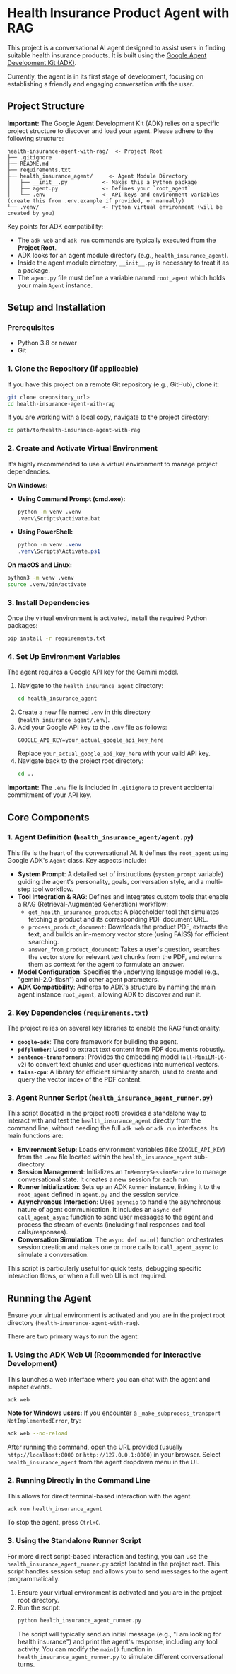 # Health Insurance Product Agent with RAG

This project is a conversational AI agent designed to assist users in finding suitable health insurance products. It is built using the [Google Agent Development Kit (ADK)](https://google.github.io/adk-docs/).

Currently, the agent is in its first stage of development, focusing on establishing a friendly and engaging conversation with the user.

## Project Structure

**Important:** The Google Agent Development Kit (ADK) relies on a specific project structure to discover and load your agent. Please adhere to the following structure:

```
health-insurance-agent-with-rag/  <- Project Root
├── .gitignore
├── README.md
├── requirements.txt
├── health_insurance_agent/     <- Agent Module Directory
│   ├── __init__.py           <- Makes this a Python package
│   ├── agent.py              <- Defines your `root_agent`
│   └── .env                  <- API keys and environment variables (create this from .env.example if provided, or manually)
└── .venv/                    <- Python virtual environment (will be created by you)
```

Key points for ADK compatibility:
*   The `adk web` and `adk run` commands are typically executed from the **Project Root**.
*   ADK looks for an agent module directory (e.g., `health_insurance_agent`).
*   Inside the agent module directory, `__init__.py` is necessary to treat it as a package.
*   The `agent.py` file must define a variable named `root_agent` which holds your main `Agent` instance.

## Setup and Installation

### Prerequisites

*   Python 3.8 or newer
*   Git

### 1. Clone the Repository (if applicable)

If you have this project on a remote Git repository (e.g., GitHub), clone it:

```bash
git clone <repository_url>
cd health-insurance-agent-with-rag
```

If you are working with a local copy, navigate to the project directory:

```bash
cd path/to/health-insurance-agent-with-rag
```

### 2. Create and Activate Virtual Environment

It's highly recommended to use a virtual environment to manage project dependencies.

**On Windows:**

*   **Using Command Prompt (cmd.exe):**
    ```bash
    python -m venv .venv
    .venv\Scripts\activate.bat 
    ```

*   **Using PowerShell:**
    ```powershell
    python -m venv .venv
    .venv\Scripts\Activate.ps1
    ```

**On macOS and Linux:**

```bash
python3 -m venv .venv
source .venv/bin/activate
```

### 3. Install Dependencies

Once the virtual environment is activated, install the required Python packages:

```bash
pip install -r requirements.txt
```

### 4. Set Up Environment Variables

The agent requires a Google API key for the Gemini model.

1.  Navigate to the `health_insurance_agent` directory:
    ```bash
    cd health_insurance_agent
    ```
2.  Create a new file named `.env` in this directory (`health_insurance_agent/.env`).
3.  Add your Google API key to the `.env` file as follows:
    ```env
    GOOGLE_API_KEY=your_actual_google_api_key_here
    ```
    Replace `your_actual_google_api_key_here` with your valid API key.
4.  Navigate back to the project root directory:
    ```bash
    cd ..
    ```

**Important:** The `.env` file is included in `.gitignore` to prevent accidental commitment of your API key.

## Core Components

### 1. Agent Definition (`health_insurance_agent/agent.py`)

This file is the heart of the conversational AI. It defines the `root_agent` using Google ADK's `Agent` class. Key aspects include:

*   **System Prompt**: A detailed set of instructions (`system_prompt` variable) guiding the agent's personality, goals, conversation style, and a multi-step tool workflow.
*   **Tool Integration & RAG**: Defines and integrates custom tools that enable a RAG (Retrieval-Augmented Generation) workflow:
    *   `get_health_insurance_products`: A placeholder tool that simulates fetching a product and its corresponding PDF document URL.
    *   `process_product_document`: Downloads the product PDF, extracts the text, and builds an in-memory vector store (using FAISS) for efficient searching.
    *   `answer_from_product_document`: Takes a user's question, searches the vector store for relevant text chunks from the PDF, and returns them as context for the agent to formulate an answer.
*   **Model Configuration**: Specifies the underlying language model (e.g., "gemini-2.0-flash") and other agent parameters.
*   **ADK Compatibility**: Adheres to ADK's structure by naming the main agent instance `root_agent`, allowing ADK to discover and run it.

### 2. Key Dependencies (`requirements.txt`)

The project relies on several key libraries to enable the RAG functionality:

*   **`google-adk`**: The core framework for building the agent.
*   **`pdfplumber`**: Used to extract text content from PDF documents robustly.
*   **`sentence-transformers`**: Provides the embedding model (`all-MiniLM-L6-v2`) to convert text chunks and user questions into numerical vectors.
*   **`faiss-cpu`**: A library for efficient similarity search, used to create and query the vector index of the PDF content.

### 3. Agent Runner Script (`health_insurance_agent_runner.py`)

This script (located in the project root) provides a standalone way to interact with and test the `health_insurance_agent` directly from the command line, without needing the full `adk web` or `adk run` interfaces. Its main functions are:

*   **Environment Setup**: Loads environment variables (like `GOOGLE_API_KEY`) from the `.env` file located within the `health_insurance_agent` sub-directory.
*   **Session Management**: Initializes an `InMemorySessionService` to manage conversational state. It creates a new session for each run.
*   **Runner Initialization**: Sets up an ADK `Runner` instance, linking it to the `root_agent` defined in `agent.py` and the session service.
*   **Asynchronous Interaction**: Uses `asyncio` to handle the asynchronous nature of agent communication. It includes an `async def call_agent_async` function to send user messages to the agent and process the stream of events (including final responses and tool calls/responses).
*   **Conversation Simulation**: The `async def main()` function orchestrates session creation and makes one or more calls to `call_agent_async` to simulate a conversation.

This script is particularly useful for quick tests, debugging specific interaction flows, or when a full web UI is not required.

## Running the Agent

Ensure your virtual environment is activated and you are in the project root directory (`health-insurance-agent-with-rag`).

There are two primary ways to run the agent:

### 1. Using the ADK Web UI (Recommended for Interactive Development)

This launches a web interface where you can chat with the agent and inspect events.

```bash
adk web
```

**Note for Windows users:** If you encounter a `_make_subprocess_transport NotImplementedError`, try:

```bash
adk web --no-reload
```

After running the command, open the URL provided (usually `http://localhost:8000` or `http://127.0.0.1:8000`) in your browser. Select `health_insurance_agent` from the agent dropdown menu in the UI.

### 2. Running Directly in the Command Line

This allows for direct terminal-based interaction with the agent.

```bash
adk run health_insurance_agent
```

To stop the agent, press `Ctrl+C`.

### 3. Using the Standalone Runner Script

For more direct script-based interaction and testing, you can use the `health_insurance_agent_runner.py` script located in the project root. This script handles session setup and allows you to send messages to the agent programmatically.

1.  Ensure your virtual environment is activated and you are in the project root directory.
2.  Run the script:
    ```bash
    python health_insurance_agent_runner.py
    ```
    The script will typically send an initial message (e.g., "I am looking for health insurance") and print the agent's response, including any tool activity. You can modify the `main()` function in `health_insurance_agent_runner.py` to simulate different conversational turns.
